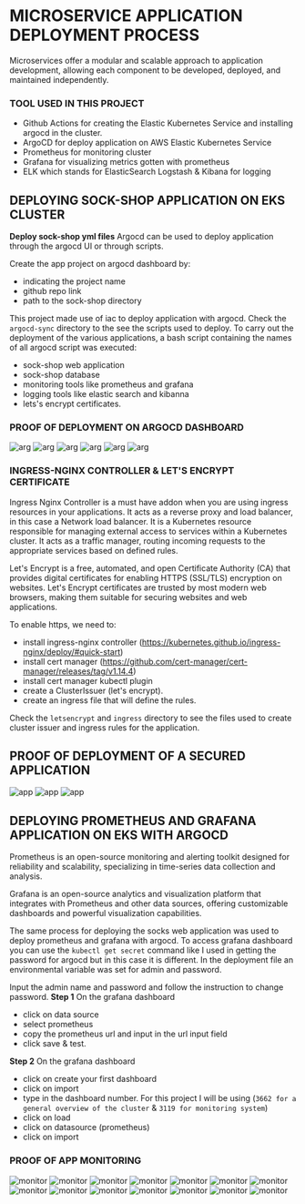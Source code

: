 # MICROSERVICE APPLICATION DEPLOYMENT PROCESS
Microservices offer a modular and scalable approach to application development, allowing each component to be developed, deployed, and maintained independently.

### TOOL USED IN THIS PROJECT
- Github Actions for creating the Elastic Kubernetes Service and installing argocd in the cluster.
- ArgoCD for deploy application on AWS Elastic Kubernetes Service
- Prometheus for monitoring cluster
- Grafana for visualizing metrics gotten with prometheus
- ELK which stands for ElasticSearch Logstash & Kibana for logging

  
## DEPLOYING SOCK-SHOP APPLICATION ON EKS CLUSTER
**Deploy sock-shop yml files**
Argocd can be used to deploy application through the argocd UI or through scripts. 

Create the app project on argocd dashboard by:
  - indicating the project name
  - github repo link
  - path to the sock-shop directory 

This project made use of iac to deploy application with argocd. Check the `argocd-sync` directory to the see the scripts used to deploy. 
To carry out the deployment of the various applications, a bash script containing the names of all argocd script was executed:
  - sock-shop web application
  - sock-shop database
  - monitoring tools like prometheus and grafana
  - logging tools like elastic search and kibanna
  - lets's encrypt certificates.

### PROOF OF DEPLOYMENT ON ARGOCD  DASHBOARD
![arg](./argocd%20images/dashboard.png)
![arg](./argocd%20images/tree1.png)
![arg](./argocd%20images/tree2.png)
![arg](./argocd%20images/tree3.png)
![arg](./argocd%20images/tree4.png)
![arg](./argocd%20images/tree5.png)


###  INGRESS-NGINX CONTROLLER  & LET'S ENCRYPT CERTIFICATE
Ingress Nginx Controller is a must have addon when you are using ingress resources in your applications. It acts as a reverse proxy and load balancer, in this case a Network load balancer. It is a Kubernetes resource responsible for managing external access to services within a Kubernetes cluster. It acts as a traffic manager, routing incoming requests to the appropriate services based on defined rules.

Let's Encrypt is a free, automated, and open Certificate Authority (CA) that provides digital certificates for enabling HTTPS (SSL/TLS) encryption on websites. Let's Encrypt certificates are trusted by most modern web browsers, making them suitable for securing websites and web applications.

To  enable https, we need to:
- install ingress-nginx controller (https://kubernetes.github.io/ingress-nginx/deploy/#quick-start)
- install cert manager (https://github.com/cert-manager/cert-manager/releases/tag/v1.14.4)
- install cert manager kubectl plugin
- create a ClusterIssuer (let's encrypt). 
- create an ingress file that will define the rules. 

Check the `letsencrypt` and `ingress` directory to see the files used to create cluster issuer and ingress rules for the application.

## PROOF OF DEPLOYMENT OF A SECURED APPLICATION
![app](./app%20images/socks1.png)
![app](./app%20images/socks2.png)
![app](./app%20images/sock3.png)



## DEPLOYING PROMETHEUS AND GRAFANA APPLICATION ON EKS WITH ARGOCD
Prometheus is an open-source monitoring and alerting toolkit designed for reliability and scalability, specializing in time-series data collection and analysis. 

Grafana is an open-source analytics and visualization platform that integrates with Prometheus and other data sources, offering customizable dashboards and powerful visualization capabilities. 

The same process for deploying the socks web application was used to deploy prometheus and grafana with argocd.
To access grafana dashboard you can use the `kubectl get secret` command like I used in getting the password for argocd but in this case it is different. In the deployment file an environmental variable was set for admin and password.

Input the admin name and password and follow the instruction to change password.
**Step 1**
On the grafana dashboard
- click on data source
- select prometheus
- copy the prometheus url and input in the url input field
- click save & test.

**Step 2**
On the grafana dashboard
- click on create your first dashboard
- click on import
- type in the dashboard number. For this project I will be using (`3662 for a general overview of the cluster` & `3119 for monitoring system`)
- click on load
- click on datasource (prometheus)
- click on import

### PROOF OF APP MONITORING
![monitor](./monitoring-images/prom1.png)
![monitor](./monitoring-images/prom2.png)
![monitor](./monitoring-images/prom3.png)
![monitor](./monitoring-images/prom4.png)
![monitor](./monitoring-images/prom5.png)
![monitor](./monitoring-images/prom6.png)
![monitor](./monitoring-images/prom7.png)
![monitor](./monitoring-images/graf1.png)
![monitor](./monitoring-images/graf2.png)
![monitor](./monitoring-images/graf3.png)
![monitor](./monitoring-images/graf4.png)
![monitor](./monitoring-images/graf5.png)
![monitor](./monitoring-images/graf6.png)
![monitor](./monitoring-images/graf7.png)







